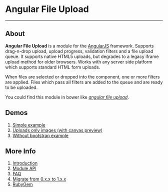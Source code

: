 # Angular File Upload

---

## About

**Angular File Upload** is a module for the [AngularJS](http://angularjs.org/) framework. Supports drag-n-drop upload, upload progress, validation filters and a file upload queue. It supports native HTML5 uploads, but degrades to a legacy iframe upload method for older browsers. Works with any server side platform which supports standard HTML form uploads.

When files are selected or dropped into the component, one or more filters are applied. Files which pass all filters are added to the queue and are ready to be uploaded.

You could find this module in bower like [_angular file upload_](http://bower.io/search/?q=angular%20file).

## Demos
1. [Simple example](http://nervgh.github.io/pages/angular-file-upload/examples/simple)
2. [Uploads only images (with canvas preview)](http://nervgh.github.io/pages/angular-file-upload/examples/image-preview)
3. [Without bootstrap example](http://nervgh.github.io/pages/angular-file-upload/examples/without-bootstrap)

## More Info

1. [Introduction](https://github.com/nervgh/angular-file-upload/wiki/Introduction)
2. [Module API](https://github.com/nervgh/angular-file-upload/wiki/Module-API)
3. [FAQ](https://github.com/nervgh/angular-file-upload/wiki/FAQ)
4. [Migrate from 0.x.x to 1.x.x](https://github.com/nervgh/angular-file-upload/wiki/Migrate-from-0.x.x-to-1.x.x)
5. [RubyGem](https://github.com/marthyn/angularjs-file-upload-rails)
